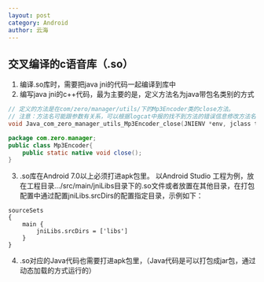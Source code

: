 ```yaml
---
layout: post
category: Android
author: 云海
---
```

## 交叉编译的c语音库（.so）
1. 编译.so库时，需要把java jni的代码一起编译到库中
2. 编写java jni的c++代码，最为主要的是，定义方法名为java带包名类别的方式
```c++
// 定义的方法是在com/zero/manager/utils/下的Mp3Encoder类的close方法。
// 注意：方法名可能跟参数有关系，可以根据logcat中报的找不到方法的错误信息修改方法名
void Java_com_zero_manager_utils_Mp3Encoder_close(JNIENV *env, jclass type)
```
```java
package com.zero.manager;
public class Mp3Encoder{
    public static native void close();
}
```
3. .so库在Android 7.0以上必须打进apk包里。
以Android Studio 工程为例，放在工程目录.../src/main/jniLibs目录下的.so文件或者放置在其他目录，在打包配置中通过配置jniLibs.srcDirs的配置指定目录，示例如下：
```
sourceSets
{
    main {
        jniLibs.srcDirs = ['libs']
    }
}
```
4. .so对应的Java代码也需要打进apk包里，（Java代码是可以打包成jar包，通过动态加载的方式运行的）
